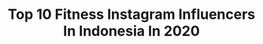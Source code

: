 ---
title: Top 10 Fitness Instagram Influencers In Indonesia In 2020
description: >-
  Find top fitness Instagram influencers in Indonesia in 2020. Most popular hashtags: #ubud #workout #influencer.
platform: Instagram
hits: 277
text_top: Analyze the most popular Instagram accounts on inBeat.
text_bottom: Our database aggregates 277 Instagram influencers like this in Indonesia for you to connect with.
profiles:
  - username: "yuliabaltschun"
    fullname: >-
      Yulia Baltschun
    bio: >-
      🍍BUSSINES CONTACT WA : 081 299 899 102 . 📍Bali Mom Of 2 Happy Boys FITNESS, HEALTH & DIET TOP 3 Masterchef-Indo 4 . YOUTUBE :
    location: "Indonesia"
    followers: 597618
    engagement: 374
    commentsToLikes: 0.029269
    id: ck135lvz9222w0i19ujfq8zkp
    verified: true
    hashtags: "#ihatediet, #areyoureadytowander, #ubud, #samsarasenses"
  - username: "mirzaali.official"
    fullname: >-
      Mirza Ali 👑
    bio: >-
      • FASHION • LIFESTYLE • FITNESS COACH Twitter ID - @realmirzaali DM for Collaboration & Business 📩
    location: "Indonesia"
    followers: 21092
    engagement: 579
    commentsToLikes: 0.072262
    id: ckap05aaqot3g0i78bx28fftu
    verified: false
    hashtags: "#trending, #photooftheday, #wildboy, #staysafe"
  - username: "maria_vaniaa"
    fullname: >-
      Maria Vania
    bio: >-
      🇮🇩Presenter | MC | Content Creator Health & Fitness 📩mvaniabusiness@gmail.com ⬇️ MINUM INI TURUN BERAT 5KG DALAM 2MINGGU⬇️
    location: "Indonesia"
    followers: 2802976
    engagement: 363
    commentsToLikes: 0.010249
    id: ck14h0snc7yzc0i19mksznpm0
    verified: true
    hashtags: "#danielwellington, #dw1111, #dwinid, #dwindonesia"
  - username: "amnamalia"
    fullname: >-
      Amalia Annenkova
    bio: >-
      Health and fitness coach with medical education Master of sports in synchronised swimming Make ur life better with me
    location: "Indonesia"
    followers: 201664
    engagement: 540
    commentsToLikes: 0.009048
    id: ck5zpi25rsply0i14fklhuoee
    verified: false
    hashtags: ""
  - username: "noviawijayantiii"
    fullname: >-
      novia wijayanti 🇮🇩
    bio: >-
      #icnbikiniPRO 🥇 Mr.hybrid Women fitness 🥇ICN Bikini model world champ 🏋️‍♀️ @ansperformanceindonesia 👩‍👦‍👦 MOM of TWO 👩‍💻 Nutrition student
    location: "Indonesia"
    followers: 94727
    engagement: 378
    commentsToLikes: 0.015792
    id: ck5c7loxn7ric0i11nbq7tu1a
    verified: false
    hashtags: "#glutegains, #teamansperformance, #ea, #receh"
  - username: "dino.azizie"
    fullname: >-
      EAGLE 93’s
    bio: >-
      👑 Young King W Big Dreams 👑 @sis.aestheticcentre ambassador FITNESS TRAINER/MODEL COWAY HQ (CS TEAM)
    location: "Indonesia"
    followers: 30129
    engagement: 302
    commentsToLikes: 0.030410
    id: ck9wou9bp6mde0j78rw3lpyle
    verified: false
    hashtags: "#supportmalaysia, #sporty, #kitaanakmalaysia, #malaysiaboleh"
  - username: "luciemin"
    fullname: >-
      Lucie Minářová
    bio: >-
      I run on lifting weights, coffee & vitamin sea🌴 ⚡@jedunavykon founder 💦crossfit | CFL1 Trainer 🥑nutrition 🎙podcast @thehealthytapes 🖤fitness youtuber
    location: "Indonesia"
    followers: 59050
    engagement: 530
    commentsToLikes: 0.010435
    id: ck5zqac68u8h80i14nyhusogd
    verified: false
    hashtags: "#jedunav, #spolupr, #workout, #kardio"
  - username: "daffacho"
    fullname: >-
      
    bio: >-
      💍 @gita_vbpr husband 👶🏻 son @asta.af 🔥 @daffacho.fitness 👕 @choota.basic - @homswit.id 📩 Cp Andy +6281358282517
    location: "Indonesia"
    followers: 427889
    engagement: 565
    commentsToLikes: 0.005731
    id: ck6uf2r20uj520j715jh27ilb
    verified: false
    hashtags: "#gym, #fitness, #workout, #muscle"
  - username: "fenfitlicious"
    fullname: >-
      🇲🇨 FEN FEN LIU 🇮🇩
    bio: >-
      FIT + STRONG = SEXY Founder : @fitbymeal @ayofitindonesia Female Transformation Advisor Healthy LifeStyle & Fitness Influencer
    location: "Indonesia"
    followers: 56250
    engagement: 515
    commentsToLikes: 0.009949
    id: ck5zytas4ahr00i143qk465my
    verified: false
    hashtags: "#healthylifestyle, #bodybuilding, #femalefitness, #fitmom"
  - username: "sammiesunga"
    fullname: >-
      SAMMIE
    bio: >-
      📍MNL🇵🇭 (& sometimes LA🇺🇸) 🚲 @cyclehousemnl 👩🏻‍💻 @totalsports.ph ♡ travel | fitness | beauty
    location: "Indonesia"
    followers: 69385
    engagement: 190
    commentsToLikes: 0.023670
    id: ck6ty3c8t1fsl0j71bj9de8nr
    verified: false
    hashtags: "#betheonetogoforit, #kissnewyorklady, #danielwellington, #dwphilippines"
---